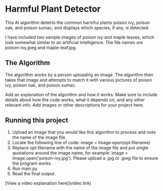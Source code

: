 # Harmful Plant Detector

This AI algorithm detects the common harmful plants poison ivy, poison oak, and poison sumac, and displays which species, if any, is detected.

I have included two sample images of poison ivy and maple leaves, which look somewhat similar to an artificial intelligence. The file names are poison-ivy.jpeg and maple-leaf.jpg.

## The Algorithm

The algorithm works by a person uploading an image. The algorithm then takes that image and attempts to match it with various pictures of poison ivy, poison oak, and poison sumac. 

Add an explanation of the algorithm and how it works. Make sure to include details about how the code works, what it depends on, and any other relevant info. Add images or other descriptions for your project here. 

## Running this project

1. Upload an image that you would like this algorithm to process and note the name of the image file.
2. Locate the following line of code:
   image = Image.open(opt.filename)
3. Replace opt.filename with the name of the image file and put single quotations around the image name, for example: image = Image.open('poison-ivy.jpg').    Please upload a .jpg or .jpeg file to ensure the program works.
4. Run main.py
5. Read the final output.

[View a video explanation here](video link)
